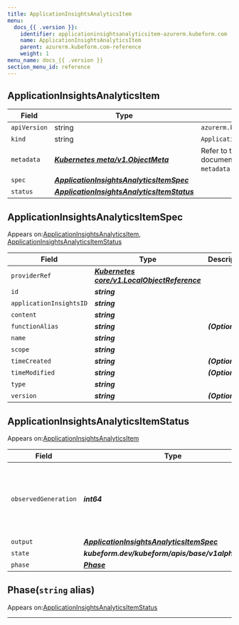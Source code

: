```yaml
---
title: ApplicationInsightsAnalyticsItem
menu:
  docs_{{ .version }}:
    identifier: applicationinsightsanalyticsitem-azurerm.kubeform.com
    name: ApplicationInsightsAnalyticsItem
    parent: azurerm.kubeform.com-reference
    weight: 1
menu_name: docs_{{ .version }}
section_menu_id: reference
---
```


## ApplicationInsightsAnalyticsItem
| Field | Type | Description |
| ------ | ----- | ----------- |
| `apiVersion` | string | `azurerm.kubeform.com/v1alpha1` |
|    `kind` | string | `ApplicationInsightsAnalyticsItem` |
| `metadata` | ***[Kubernetes meta/v1.ObjectMeta](https://v1-18.docs.kubernetes.io/docs/reference/generated/kubernetes-api/v1.18/#objectmeta-v1-meta)***|Refer to the Kubernetes API documentation for the fields of the `metadata` field.|
| `spec` | ***[ApplicationInsightsAnalyticsItemSpec](#applicationinsightsanalyticsitemspec)***||
| `status` | ***[ApplicationInsightsAnalyticsItemStatus](#applicationinsightsanalyticsitemstatus)***||
## ApplicationInsightsAnalyticsItemSpec

Appears on:[ApplicationInsightsAnalyticsItem](#applicationinsightsanalyticsitem), [ApplicationInsightsAnalyticsItemStatus](#applicationinsightsanalyticsitemstatus)

| Field | Type | Description |
| ------ | ----- | ----------- |
| `providerRef` | ***[Kubernetes core/v1.LocalObjectReference](https://v1-18.docs.kubernetes.io/docs/reference/generated/kubernetes-api/v1.18/#localobjectreference-v1-core)***||
| `id` | ***string***||
| `applicationInsightsID` | ***string***||
| `content` | ***string***||
| `functionAlias` | ***string***| ***(Optional)*** |
| `name` | ***string***||
| `scope` | ***string***||
| `timeCreated` | ***string***| ***(Optional)*** |
| `timeModified` | ***string***| ***(Optional)*** |
| `type` | ***string***||
| `version` | ***string***| ***(Optional)*** |
## ApplicationInsightsAnalyticsItemStatus

Appears on:[ApplicationInsightsAnalyticsItem](#applicationinsightsanalyticsitem)

| Field | Type | Description |
| ------ | ----- | ----------- |
| `observedGeneration` | ***int64***| ***(Optional)*** Resource generation, which is updated on mutation by the API Server.|
| `output` | ***[ApplicationInsightsAnalyticsItemSpec](#applicationinsightsanalyticsitemspec)***| ***(Optional)*** |
| `state` | ***kubeform.dev/kubeform/apis/base/v1alpha1.State***| ***(Optional)*** |
| `phase` | ***[Phase](#phase)***| ***(Optional)*** |
## Phase(`string` alias)

Appears on:[ApplicationInsightsAnalyticsItemStatus](#applicationinsightsanalyticsitemstatus)

---
